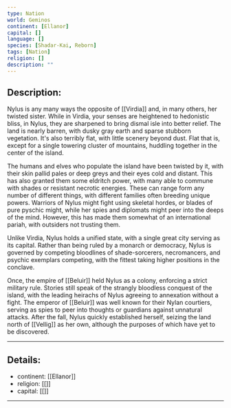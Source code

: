 ```yaml
---
type: Nation
world: Geminos
continent: [Ellanor]
capital: []
language: []
species: [Shadar-Kai, Reborn]
tags: [Nation]
religion: []
description: ""
---
```


## Description:

Nylus is any many ways the opposite of [[Virdia]] and, in many others, her twisted sister. While in Virdia, your senses are heightened to hedonistic bliss, in Nylus, they are sharpened to bring dismal isle into better relief. The land is nearly barren, with dusky gray earth and sparse stubborn vegetation. It's also terribly flat, with little scenery beyond dust. Flat that is, except for a single towering cluster of mountains, huddling together in the center of the island. 

The humans and elves who populate the island have been twisted by it, with their skin pallid pales or deep greys and their eyes cold and distant. This has also granted them some eldritch power, with many able to commune with shades or resistant necrotic energies. These can range form any number of different things, with different families often breeding unique powers. Warriors of Nylus might fight using skeletal hordes, or blades of pure pyschic might, while her spies and diplomats might peer into the deeps of the mind. However, this has made them somewhat of an international pariah, with outsiders not trusting them. 

Unlike Virdia, Nylus holds a unified state, with a single great city serving as its capital. Rather than being ruled by a monarch or democracy, Nylus is governed by competing bloodlines of shade-sorcerers, necromancers, and psychic exemplars competing, with the fittest taking higher positions in the conclave.

Once, the empire of [[Beluir]] held Nylus as a colony, enforcing a strict military rule. Stories still speak of the strangly bloodless conquest of the island, with the leading heirachs of Nylus agreeing to annexation without a fight. The emperor of [[Beluir]] was well known for their Nylan courtiers, serving as spies to peer into thoughts or guardians against unnatural attacks. After the fall, Nylus quickly established herself, seizing the land north of [[Vellig]] as her own, although the purposes of which have yet to be discovered. 

---
## Details:
- continent: [[Ellanor]]
- religion: [[]]
- capital: [[]]

---




